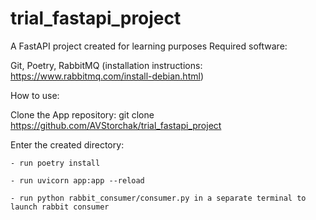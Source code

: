 # trial_fastapi_project
A FastAPI project created for learning purposes
Required software:

Git, Poetry, RabbitMQ (installation instructions: https://www.rabbitmq.com/install-debian.html)

How to use:

Clone the App repository: git clone https://github.com/AVStorchak/trial_fastapi_project

Enter the created directory:

    - run poetry install

    - run uvicorn app:app --reload

    - run python rabbit_consumer/consumer.py in a separate terminal to launch rabbit consumer